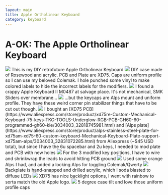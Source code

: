 ```yaml
---
layout: main
title: Apple Ortholinear Keyboard
category: keyboard
---
```


# A-OK: The Apple Ortholinear Keyboard

<img src="{{ '/images/aok/8kW3EZC.jpg' | absolute_url }}" />
This is my DIY retrofuture Apple Ortholinear Keyboard

<img src="{{ '/images/aok/mzMGmcz.jpg' | absolute_url }}" />
DIY case made of Rosewood and acrylic.  PCB and Plate are XD75.  Caps are uniform profile so I can use my beloved Colemak.  I hole punched some vinyl to make colored labels to hide the incorrect labels for the modifiers.

<img src="{{ '/images/aok/qhalmzd.jpg' | absolute_url }}" />
I found a crappy Apple Keyboard II M0487 at salvage place.  It's not mechanical, SMK Sliders over membrane...

<img src="{{ '/images/aok/hfZdJPt.jpg' | absolute_url }}" />
...but the keycaps are Alps mount and uniform profile.  They have these weird corner pin stabilizer things that have to be cut out though.

<img src="{{ '/images/aok/4fByYx7.jpg' | absolute_url }}" />
I bought an [XD75 PCB](https://www.aliexpress.com/store/product/xd75re-Custom-Mechanical-Keyboard-75-keys-TKG-TOOLS-Underglow-RGB-PCB-GH60-60-programmed-gh60-kle/3034003_32818745981.html) and [Alps plate](https://www.aliexpress.com/store/product/alps-stainless-steel-plate-for-xd75am-xd75-60-custom-keyboard-Mechanical-Keyboard-Plate-support-xd75am-alps/3034003_32831072285.html) from Aliexpress (~$45 USD total), but since I have the 6u spacebar and 2u keys,  I needed to mod plate and PCB with new holes

<img src="{{ '/images/aok/JnKQuXZ.jpg' | absolute_url }}" />
For the 3 modified key positions, I have to wire and shrinkwrap the leads to avoid hitting PCB ground

<img src="{{ '/images/aok/Fj81fUM.jpg' | absolute_url }}" />
Used some orange Alps I had, and added a locking Alps for toggling Colemak/Qwerty

<img src="{{ '/images/aok/a6b1rjG.jpg' | absolute_url }}" />
Backplate is hand-snapped and drilled acrylic, which I soda blasted to diffuse LEDs

<img src="{{ '/images/aok/wtQPm3c.jpg' | absolute_url }}" />
XD75 has nice backlight options, I went with rainbow to sorta match the old Apple logo.

<img src="{{ '/images/aok/sxSt2b3.jpg' | absolute_url }}" />
5 degree case tilt and love those uniform profile caps